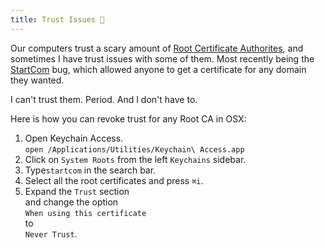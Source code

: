 ```yaml
---
title: Trust Issues 🤔
---
```


Our computers trust a scary amount of <a href="https://en.wikipedia.org/wiki/Root_certificate" target="_blank">Root Certificate Authorites</a>, and sometimes I have trust issues with some of them. Most recently being the <a href="http://www.whatissslcertificate.com/attackers-can-exploit-the-vulnerability-in-startssl-for-issuing-ssl-certificates/" target="_blank">StartCom</a> bug, which allowed anyone to get a certificate for any domain they wanted.

I can't trust them. Period. And I don't have to.

Here is how you can revoke trust for any Root CA in OSX:

1. Open Keychain Access. <br />`open /Applications/Utilities/Keychain\ Access.app`
2. Click on `System Roots` from the left `Keychains` sidebar.
3. Type`startcom` in the search bar.
4. Select all the root certificates and press `⌘i`.
5. Expand the `Trust` section<br>and change the option <br>`When using this certificate`<br> to<br> `Never Trust`.
